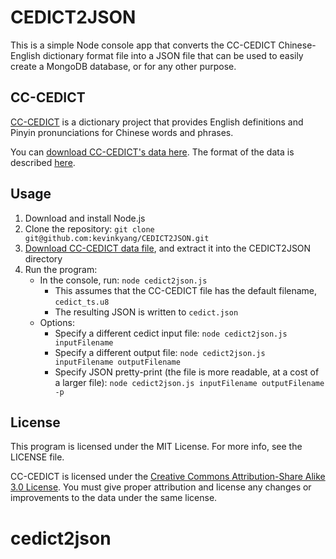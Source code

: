 # CEDICT2JSON

This is a simple Node console app that converts the CC-CEDICT Chinese-English dictionary format file into a JSON file that can be used to easily create a MongoDB database, or for any other purpose.

## CC-CEDICT

[CC-CEDICT](https://cc-cedict.org/wiki/) is a dictionary project that provides English definitions and Pinyin pronunciations for Chinese words and phrases.

You can [download CC-CEDICT's data here](https://www.mdbg.net/chinese/dictionary?page=cc-cedict). The format of the data is described [here](https://cc-cedict.org/wiki/format:syntax).

## Usage
1. Download and install Node.js
2. Clone the repository: `git clone git@github.com:kevinkyang/CEDICT2JSON.git`
3. [Download CC-CEDICT data file](https://www.mdbg.net/chinese/dictionary?page=cc-cedict), and extract it into the CEDICT2JSON directory
4. Run the program:
    - In the console, run: `node cedict2json.js`
        + This assumes that the CC-CEDICT file has the default filename, `cedict_ts.u8`
        + The resulting JSON is written to `cedict.json`
    - Options:
        + Specify a different cedict input file: `node cedict2json.js inputFilename`
        + Specify a different output file: `node cedict2json.js inputFilename outputFilename`
        + Specify JSON pretty-print (the file is more readable, at a cost of a larger file): `node cedict2json.js inputFilename outputFilename -p`

## License

This program is licensed under the MIT License. For more info, see the LICENSE file.

CC-CEDICT is licensed under the [Creative Commons Attribution-Share Alike 3.0 License](https://creativecommons.org/licenses/by-sa/3.0/). You must give proper attribution and license any changes or improvements to the data under the same license.
# cedict2json
